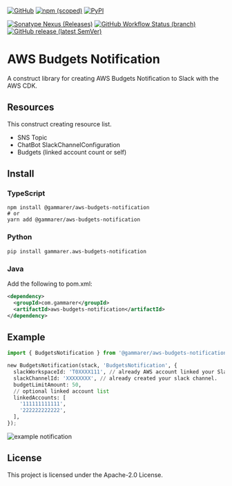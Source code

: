 [![GitHub](https://img.shields.io/github/license/yicr/aws-budgets-notification?style=flat-square)](https://github.com/yicr/aws-budgets-notification/blob/main/LICENSE)
[![npm (scoped)](https://img.shields.io/npm/v/@gammarer/aws-budgets-notification?style=flat-square)](https://www.npmjs.com/package/@gammarer/aws-budgets-notification)
[![PyPI](https://img.shields.io/pypi/v/gammarer.aws-budgets-notification?style=flat-square)](https://pypi.org/project/gammarer.aws-budgets-notification/)

<!-- [![Nuget](https://img.shields.io/nuget/v/Gammarer.CDK.AWS.SecureFrontendWebAppCloudFrontDistribution?style=flat-square)](https://www.nuget.org/packages/Gammarer.CDK.AWS.SecureFrontendWebAppCloudFrontDistribution/)  -->

[![Sonatype Nexus (Releases)](https://img.shields.io/nexus/r/com.gammarer/aws-budgets-notification?server=https%3A%2F%2Fs01.oss.sonatype.org%2F&style=flat-square)](https://s01.oss.sonatype.org/content/repositories/releases/com/gammarer/aws-budgets-notification/)
[![GitHub Workflow Status (branch)](https://img.shields.io/github/actions/workflow/status/yicr/aws-budgets-notification/release.yml?branch=main&label=release&style=flat-square)](https://github.com/yicr/aws-budgets-notification/actions/workflows/release.yml)
[![GitHub release (latest SemVer)](https://img.shields.io/github/v/release/yicr/aws-budgets-notification?sort=semver&style=flat-square)](https://github.com/yicr/aws-budgets-notification/releases)

# AWS Budgets Notification

A construct library for creating AWS Budgets Notification to Slack with the AWS CDK.

## Resources

This construct creating resource list.

* SNS Topic
* ChatBot SlackChannelConfiguration
* Budgets (linked account count or self)

## Install

### TypeScript

```shell
npm install @gammarer/aws-budgets-notification
# or
yarn add @gammarer/aws-budgets-notification
```

### Python

```shell
pip install gammarer.aws-budgets-notification
```

### Java

Add the following to pom.xml:

```xml
<dependency>
  <groupId>com.gammarer</groupId>
  <artifactId>aws-budgets-notification</artifactId>
</dependency>
```

## Example

```python
import { BudgetsNotification } from '@gammarer/aws-budgets-notification';

new BudgetsNotification(stack, 'BudgetsNotification', {
  slackWorkspaceId: 'T0XXXX111', // already AWS account linked your Slack.
  slackChannelId: 'XXXXXXXX', // already created your slack channel.
  budgetLimitAmount: 50,
  // optional linked account list
  linkedAccounts: [
    '111111111111',
    '222222222222',
  ],
});
```

![example notification](./docs/slack-notification-image.png)

## License

This project is licensed under the Apache-2.0 License.
